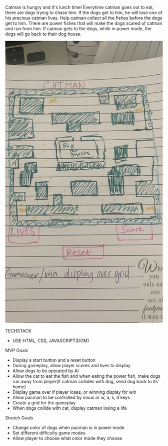 Catman is hungry and it's lunch time! Everytime catman goes out to eat, there are dogs trying to chase him. If the dogs get to him, he will lose one of his precious catman lives. Help catman collect all the fishes before the dogs get to him. There are power fishes that will make the dogs scared of catman and run from him. If catman gets to the dogs, while in power mode, the dogs will go back to their dog house.

![Wireframe](CATMAN-wireframe.jpg)



TECHSTACK 
- USE HTML, CSS, JAVASCRIPT(DOM)

MVP Goals
- Display a start button and a reset button
- During gameplay, allow player scores and lives to display 
- Allow dogs to be operated by AI
- Allow the cat to eat the fish and when eating the power fish, make dogs run away from player(if catman collides with dog, send dog back to its' home)
- Display game over if player loses, or winning display for win
- Allow pacman to be controlled by mous or w, a, s, d keys
- Create a grid for the gameplay
- When dogs collide with cat, display catman losing a life 


 Stretch Goals
- Change color of dogs when pacman is in power mode
- Set different difficulty game modes
- Allow player to choose what color mode they choose
